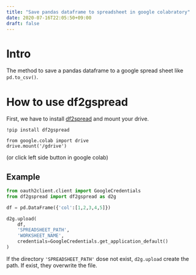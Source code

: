 ```yaml
---
title: "Save pandas dataframe to spreadsheet in google colabratory"
date: 2020-07-16T22:05:50+09:00
draft: false
---
```


# Intro
The method to save a pandas dataframe to a google spread sheet like `pd.to_csv()`.

# How to use df2gspread
First, we have to install [df2spread](https://pypi.org/project/df2gspread/) and mount your drive.

```
!pip install df2gspread
```
```
from google.colab import drive
drive.mount('/gdrive')
```
(or click left side button in google colab)

## Example
```py
from oauth2client.client import GoogleCredentials
from df2gspread import df2gspread as d2g

df = pd.DataFrame({'col':[1,2,3,4,5]})

d2g.upload(
    df,
    'SPREADSHEET_PATH',
    'WORKSHEET_NAME',
    credentials=GoogleCredentials.get_application_default()
)
```
If the directory `'SPREADSHEET_PATH'` dose not exist, `d2g.upload` create the path. If exist, they overwrite the file.
